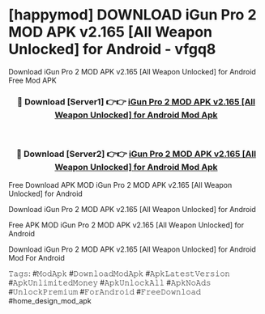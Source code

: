 # [happymod] DOWNLOAD iGun Pro 2 MOD APK v2.165 [All Weapon Unlocked] for Android - vfgq8
Download iGun Pro 2 MOD APK v2.165 [All Weapon Unlocked] for Android Free Mod APK

<div align="center">
<h3>🔴 Download [Server1] 👉👉 <a href="https://apk-comot.site?title=iGun_Pro_2_MOD_APK_v2.165_[All_Weapon_Unlocked]_for_Android">iGun Pro 2 MOD APK v2.165 [All Weapon Unlocked] for Android Mod Apk</a></h3><br>

<h3>🔴 Download [Server2] 👉👉 <a href="https://apk-comot.site?title=iGun_Pro_2_MOD_APK_v2.165_[All_Weapon_Unlocked]_for_Android">iGun Pro 2 MOD APK v2.165 [All Weapon Unlocked] for Android Mod Apk</a></h3>
</div>


Free Download APK MOD iGun Pro 2 MOD APK v2.165 [All Weapon Unlocked] for Android

Download iGun Pro 2 MOD APK v2.165 [All Weapon Unlocked] for Android 

Free APK MOD iGun Pro 2 MOD APK v2.165 [All Weapon Unlocked] for Android 

Download iGun Pro 2 MOD APK v2.165 [All Weapon Unlocked] for Android Mod For Android

𝚃𝚊𝚐𝚜: #𝙼𝚘𝚍𝙰𝚙𝚔 #𝙳𝚘𝚠𝚗𝚕𝚘𝚊𝚍𝙼𝚘𝚍𝙰𝚙𝚔 #𝙰𝚙𝚔𝙻𝚊𝚝𝚎𝚜𝚝𝚅𝚎𝚛𝚜𝚒𝚘𝚗 #𝙰𝚙𝚔𝚄𝚗𝚕𝚒𝚖𝚒𝚝𝚎𝚍𝙼𝚘𝚗𝚎𝚢 #𝙰𝚙𝚔𝚄𝚗𝚕𝚘𝚌𝚔𝙰𝚕𝚕 #𝙰𝚙𝚔𝙽𝚘𝙰𝚍𝚜 #𝚄𝚗𝚕𝚘𝚌𝚔𝙿𝚛𝚎𝚖𝚒𝚞𝚖 #𝙵𝚘𝚛𝙰𝚗𝚍𝚛𝚘𝚒𝚍 #𝙵𝚛𝚎𝚎𝙳𝚘𝚠𝚗𝚕𝚘𝚊𝚍 #home_design_mod_apk
